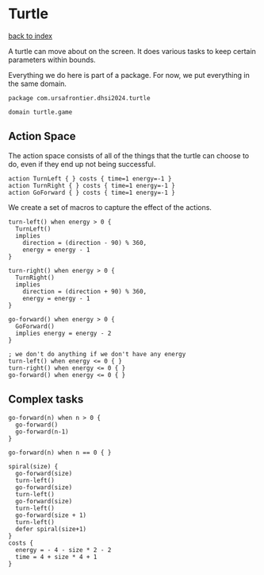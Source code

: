 # Turtle

[back to index](../../)

A turtle can move about on the screen. It does various tasks to keep certain parameters within bounds.

Everything we do here is part of a package. For now, we put everything in the same domain.

```htn
package com.ursafrontier.dhsi2024.turtle

domain turtle.game
```

## Action Space

The action space consists of all of the things that the turtle can choose to do, even if they end up not being successful.

```htn
action TurnLeft { } costs { time=1 energy=-1 }
action TurnRight { } costs { time=1 energy=-1 }
action GoForward { } costs { time=1 energy=-1 }
```

We create a set of macros to capture the effect of the actions.

```htn
turn-left() when energy > 0 {
  TurnLeft()
  implies 
    direction = (direction - 90) % 360, 
    energy = energy - 1
}

turn-right() when energy > 0 {
  TurnRight()
  implies 
    direction = (direction + 90) % 360, 
    energy = energy - 1
}

go-forward() when energy > 0 {
  GoForward()
  implies energy = energy - 2
}

; we don't do anything if we don't have any energy
turn-left() when energy <= 0 { }
turn-right() when energy <= 0 { }
go-forward() when energy <= 0 { }
```

## Complex tasks

```htn
go-forward(n) when n > 0 {
  go-forward()
  go-forward(n-1)
}

go-forward(n) when n == 0 { }

spiral(size) {
  go-forward(size)
  turn-left()
  go-forward(size)
  turn-left()
  go-forward(size)
  turn-left()
  go-forward(size + 1)
  turn-left()
  defer spiral(size+1)
}
costs {
  energy = - 4 - size * 2 - 2
  time = 4 + size * 4 + 1
}
```
